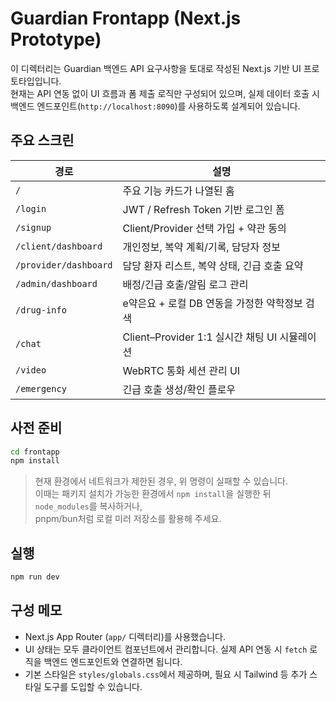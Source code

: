 # Guardian Frontapp (Next.js Prototype)

이 디렉터리는 Guardian 백엔드 API 요구사항을 토대로 작성된 Next.js 기반 UI 프로토타입입니다.  
현재는 API 연동 없이 UI 흐름과 폼 제출 로직만 구성되어 있으며, 실제 데이터 호출 시 백엔드 엔드포인트(`http://localhost:8090`)를 사용하도록 설계되어 있습니다.

## 주요 스크린

| 경로 | 설명 |
| --- | --- |
| `/` | 주요 기능 카드가 나열된 홈 |
| `/login` | JWT / Refresh Token 기반 로그인 폼 |
| `/signup` | Client/Provider 선택 가입 + 약관 동의 |
| `/client/dashboard` | 개인정보, 복약 계획/기록, 담당자 정보 |
| `/provider/dashboard` | 담당 환자 리스트, 복약 상태, 긴급 호출 요약 |
| `/admin/dashboard` | 배정/긴급 호출/알림 로그 관리 |
| `/drug-info` | e약은요 + 로컬 DB 연동을 가정한 약학정보 검색 |
| `/chat` | Client–Provider 1:1 실시간 채팅 UI 시뮬레이션 |
| `/video` | WebRTC 통화 세션 관리 UI |
| `/emergency` | 긴급 호출 생성/확인 플로우 |

## 사전 준비

```bash
cd frontapp
npm install
```

> 현재 환경에서 네트워크가 제한된 경우, 위 명령이 실패할 수 있습니다.  
> 이때는 패키지 설치가 가능한 환경에서 `npm install`을 실행한 뒤 `node_modules`를 복사하거나,  
> pnpm/bun처럼 로컬 미러 저장소를 활용해 주세요.

## 실행

```bash
npm run dev
```

## 구성 메모

- Next.js App Router (`app/` 디렉터리)를 사용했습니다.
- UI 상태는 모두 클라이언트 컴포넌트에서 관리합니다. 실제 API 연동 시 `fetch` 로직을 백엔드 엔드포인트와 연결하면 됩니다.
- 기본 스타일은 `styles/globals.css`에서 제공하며, 필요 시 Tailwind 등 추가 스타일 도구를 도입할 수 있습니다.
